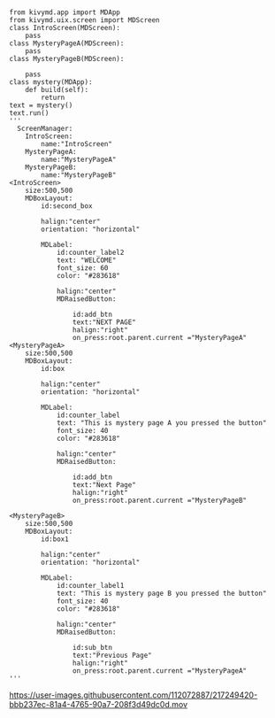 ###
    from kivymd.app import MDApp
    from kivymd.uix.screen import MDScreen
    class IntroScreen(MDScreen):
        pass
    class MysteryPageA(MDScreen):
        pass
    class MysteryPageB(MDScreen):

        pass
    class mystery(MDApp):
        def build(self):
            return
    text = mystery()
    text.run()
    '''
      ScreenManager:
        IntroScreen:
            name:"IntroScreen"
        MysteryPageA:
            name:"MysteryPageA"
        MysteryPageB:
            name:"MysteryPageB"
    <IntroScreen>
        size:500,500
        MDBoxLayout:
            id:second_box

            halign:"center"
            orientation: "horizontal"

            MDLabel:
                id:counter_label2
                text: "WELCOME"
                font_size: 60
                color: "#283618"

                halign:"center"
                MDRaisedButton:

                    id:add_btn
                    text:"NEXT PAGE"
                    halign:"right"
                    on_press:root.parent.current ="MysteryPageA"
    <MysteryPageA>
        size:500,500
        MDBoxLayout:
            id:box

            halign:"center"
            orientation: "horizontal"

            MDLabel:
                id:counter_label
                text: "This is mystery page A you pressed the button"
                font_size: 40
                color: "#283618"

                halign:"center"
                MDRaisedButton:

                    id:add_btn
                    text:"Next Page"
                    halign:"right"
                    on_press:root.parent.current ="MysteryPageB"

    <MysteryPageB>
        size:500,500
        MDBoxLayout:
            id:box1

            halign:"center"
            orientation: "horizontal"

            MDLabel:
                id:counter_label1
                text: "This is mystery page B you pressed the button"
                font_size: 40
                color: "#283618"

                halign:"center"
                MDRaisedButton:

                    id:sub_btn
                    text:"Previous Page"
                    halign:"right"
                    on_press:root.parent.current ="MysteryPageA"
    '''


https://user-images.githubusercontent.com/112072887/217249420-bbb237ec-81a4-4765-90a7-208f3d49dc0d.mov


